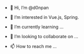 - 👋 Hi, I’m @d0npan
- 👀 I’m interested in  Vue.js, Spring.
- 🌱 I’m currently learning ...
- 💞️ I’m looking to collaborate on ...

- 📫 How to reach me ...

<!---
d0npan/d0npan is a ✨ special ✨ repository because its `README.md` (this file) appears on your GitHub profile.
You can click the Preview link to take a look at your changes.
--->
